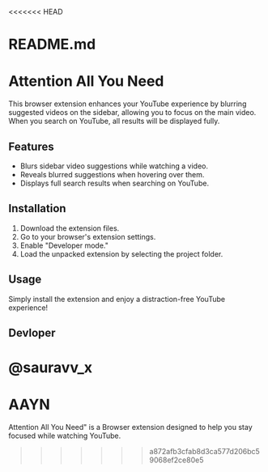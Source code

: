 <<<<<<< HEAD
# README.md

# Attention All You Need

This browser extension enhances your YouTube experience by blurring suggested videos on the sidebar, allowing you to focus on the main video. When you search on YouTube, all results will be displayed fully. 

## Features

- Blurs sidebar video suggestions while watching a video.
- Reveals blurred suggestions when hovering over them.
- Displays full search results when searching on YouTube.

## Installation

1. Download the extension files.
2. Go to your browser's extension settings.
3. Enable "Developer mode."
4. Load the unpacked extension by selecting the project folder.

## Usage

Simply install the extension and enjoy a distraction-free YouTube experience!

## Devloper
@sauravv_x         
=======
# AAYN
Attention All You Need" is a Browser extension designed to help you stay focused while watching YouTube.
>>>>>>> a872afb3cfab8d3ca577d206bc59068ef2ce80e5
